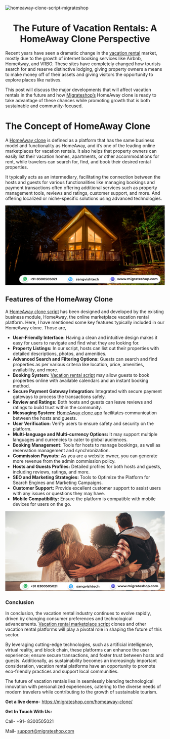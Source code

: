 ![homeaway-clone-script-migrateshop](https://github.com/migrateshop/homeaway-clone/assets/77200601/41430b58-789a-4714-b9f9-cf25c3c2859b)

<h1 align="center"> The Future of Vacation Rentals: A HomeAway Clone Perspective </h1>

Recent years have seen a dramatic change in the [vacation rental](https://migrateshop.com/homeaway-clone/) market, mostly due to the growth of internet booking services like Airbnb, HomeAway, and VRBO. These sites have completely changed how tourists search for and reserve distinctive lodging, giving property owners a means to make money off of their assets and giving visitors the opportunity to explore places like natives.

This post will discuss the major developments that will affect vacation rentals in the future and how [Migrateshop’s](https://migrateshop.com/homeaway-clone/) HomeAway clone is ready to take advantage of these chances while promoting growth that is both sustainable and community-focused.

# The Concept of HomeAway Clone
A [HomeAway clone](https://migrateshop.com/homeaway-clone/) is defined as a platform that has the same business model and functionality as HomeAway, and it’s one of the leading online marketplaces for vacation rentals. It also helps that property owners can easily list their vacation homes, apartments, or other accommodations for rent, while travelers can search for, find, and book their desired rental properties.

It typically acts as an intermediary, facilitating the connection between the hosts and guests for various functionalities like managing bookings and payment transactions often offering additional services such as property management tools, reviews and ratings, customer support, and more. And offering localized or niche-specific solutions using advanced technologies.

<div class="Box-sc-g0xbh4-0 iIZCet"><img alt=“homeawaycloneapp.png" src="https://github.com/migrateshop/homeaway-clone/blob/main/images/homeaway-clone-app.png" data-hpc="true" class="Box-sc-g0xbh4-0 kzRgrI"></div>

## Features of the HomeAway Clone

A [HomeAway clone script](https://migrateshop.com/homeaway-clone/) has been designed and developed by the existing business module, HomeAway, the online marketplace vacation rental platform. Here, I have mentioned some key features typically included in our HomeAway clone. Those are,
* **User-Friendly Interface:** Having a clean and intuitive design makes it easy for users to navigate and find what they are looking for.
* **Property Listings:** In our script, hosts can list out their properties with detailed descriptions, photos, and amenities.
* **Advanced Search and Filtering Options:** Guests can search and find properties as per various criteria like location, price, amenities, availability, and more.
* **Booking System:** [Vacation rental script](https://migrateshop.com/homeaway-clone/) may allow guests to book properties online with available calendars and an instant booking method.
* **Secure Payment Gateway Integration:** Integrated with secure payment gateways to process the transactions safely.
* **Review and Ratings:** Both hosts and guests can leave reviews and ratings to build trust within the community.
* **Messaging System:** [HomeAway clone app](https://migrateshop.com/homeaway-clone/) facilitates communication between the hosts and guests.
* **User Verification:** Verify users to ensure safety and security on the platform.
* **Multi-language and Multi-currency Options:** It may support multiple languages and currencies to cater to global audiences.
* **Booking Management:** Tools for hosts to manage bookings, as well as reservation management and synchronization.
* **Commission Payouts:** As you are a website owner, you can generate more revenue from the admin commission policy.
* **Hosts and Guests Profiles:** Detailed profiles for both hosts and guests, including reviews, ratings, and more.
* **SEO and Marketing Strategies:** Tools to Optimize the Platform for Search Engines and Marketing Campaigns.
* **Customer Support:** Provide excellent customer support to assist users with any issues or questions they may have.
* **Mobile Compatibility:** Ensure the platform is compatible with mobile devices for users on the go.

<div class="Box-sc-g0xbh4-0 iIZCet"><img alt=“homeawaycloneapp.png" src="https://github.com/migrateshop/homeaway-clone/blob/main/images/homeaway-clone-script.png" data-hpc="true" class="Box-sc-g0xbh4-0 kzRgrI"></div>

### Conclusion
In conclusion, the vacation rental industry continues to evolve rapidly, driven by changing consumer preferences and technological advancements. [Vacation rental marketplace script](https://migrateshop.com/homeaway-clone/) clones and other vacation rental platforms will play a pivotal role in shaping the future of this sector.

 By leveraging cutting-edge technologies, such as artificial intelligence, virtual reality, and block chain, these platforms can enhance the user experience; ensure secure transactions, and foster trust between hosts and guests. 
Additionally, as sustainability becomes an increasingly important consideration, vacation rental platforms have an opportunity to promote eco-friendly practices and support local communities. 

The future of vacation rentals lies in seamlessly blending technological innovation with personalized experiences, catering to the diverse needs of modern travelers while contributing to the growth of sustainable tourism.


**Get a live demo**- https://migrateshop.com/homeaway-clone/

**Get In Touch With Us:**

Call- +91- 8300505021

Mail- support@migrateshop.com
